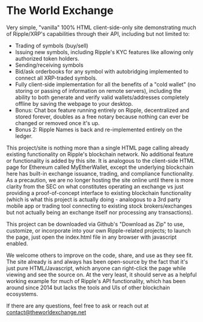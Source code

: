 # The World Exchange

Very simple, "vanilla" 100% HTML client-side-only site demonstrating much of Ripple/XRP's capabilities through their API, including but not limited to:
- Trading of symbols (buy/sell)
- Issuing new symbols, including Ripple's KYC features like allowing only authorized token holders.
- Sending/receiving symbols
- Bid/ask orderbooks for any symbol with autobridging implemented to connect all XRP-traded symbols.
- Fully client-side implementation for all the benefits of a "cold wallet" (no storing or passing of information on remote servers), including the ability to both generate and verify valid wallets/addresses completely offline by saving the webpage to your desktop.
- Bonus: Chat box feature running entirely on Ripple, decentralized and stored forever, doubles as a free notary because nothing can ever be changed or removed once it's up.
- Bonus 2: Ripple Names is back and re-implemented entirely on the ledger.

This project/site is nothing more than a single HTML page calling already existing functionality on Ripple's blockchain network.  No additional feature or functionality is added by this site.  It is analogous to the client-side HTML page for Ethereum called MyEtherWallet, except the underlying blockchain here has built-in exchange issuance, trading, and compliance functionality.  As a precaution, we are no longer hosting the site online until there is more clarity from the SEC on what constitutes operating an exchange vs just providing a proof-of-concept interface to existing blockchain functionality (which is what this project is actually doing - analogous to a 3rd party mobile app or trading tool connecting to existing stock brokers/exchanges but not actually being an exchange itself nor processing any transactions).

This project can be downloaded via Github's "Download as Zip" to use, customize, or incorporate into your own Ripple-related projects; to launch the page, just open the index.html file in any browser with javascript enabled.

We welcome others to improve on the code, share, and use as they see fit.  The site already is and always has been open-source by the fact that it's just pure HTML/Javascript, which anyone can right-click the page while viewing and see the source on.  At the very least, it should serve as a helpful working example for much of Ripple's API functionality, which has been around since 2014 but lacks the tools and UIs of other blockchain ecosystems.

If there are any questions, feel free to ask or reach out at contact@theworldexchange.net
